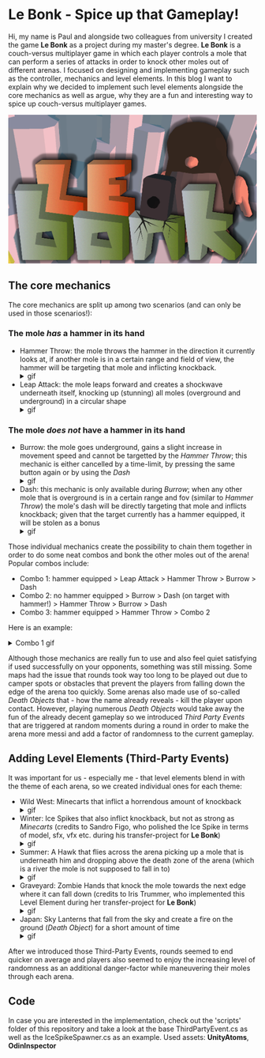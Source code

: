 # Le Bonk - Spice up that Gameplay!
Hi, my name is Paul and alongside two colleagues from university I created the game **Le Bonk** as a project during my master's degree. **Le Bonk** is a couch-versus multiplayer game in which each player controls a mole that can perform a series of attacks in order to knock other moles out of different arenas. I focused on designing and implementing gameplay such as the controller, mechanics and level elements. In this blog I want to explain why we decided to implement such level elements alongside the core mechanics as well as argue, why they are a fun and interesting way to spice up couch-versus multiplayer games.

![](https://github.com/paulp1412/lebonk-blog/blob/main/img/splash.png)

## The core mechanics
The core mechanics are split up among two scenarios (and can only be used in those scenarios!):
### The mole *has* a hammer in its hand
* Hammer Throw: the mole throws the hammer in the direction it currently looks at, if another mole is in a certain range and field of view, the hammer will be targeting that mole and inflicting knockback.  <details>
        <summary>gif</summary>
        ![](https://github.com/paulp1412/lebonk-blog/blob/main/gif/hammer_throw.gif)
    </details>
* Leap Attack: the mole leaps forward and creates a shockwave underneath itself, knocking up (stunning) all moles (overground and underground) in a circular shape <details>
        <summary>gif</summary>
        ![](https://github.com/paulp1412/lebonk-blog/blob/main/gif/hammer_leap.gif)
    </details>
### The mole *does not* have a hammer in its hand
* Burrow: the mole goes underground, gains a slight increase in movement speed and cannot be targetted by the *Hammer Throw*; this mechanic is either cancelled by a time-limit, by pressing the same button again or by using the *Dash* <details>
        <summary>gif</summary>
        ![](https://github.com/paulp1412/lebonk-blog/blob/main/gif/burrow.gif)
    </details>
* Dash: this mechanic is only available during *Burrow*; when any other mole that is overground is in a certain range and fov (similar to *Hammer Throw*) the mole's dash will be directly targeting that mole and inflicts knockback; given that the target currently has a hammer equipped, it will be stolen as a bonus <details>
        <summary>gif</summary>
        ![](https://github.com/paulp1412/lebonk-blog/blob/main/gif/dash.gif)
    </details>
  

Those individual mechanics create the possibility to chain them together in order to do some neat combos and bonk the other moles out of the arena!
Popular combos include:
* Combo 1: hammer equipped > Leap Attack > Hammer Throw > Burrow > Dash
* Combo 2: no hammer equipped > Burrow > Dash (on target with hammer!) > Hammer Throw > Burrow > Dash
* Combo 3: hammer equipped > Hammer Throw > Combo 2

Here is an example: <details>
            <summary>Combo 1 gif</summary>
            ![](https://github.com/paulp1412/lebonk-blog/blob/main/gif/combo_1.gif)
        </details>

Although those mechanics are really fun to use and also feel quiet satisfying if used successfully on your opponents, something was still missing. Some maps had the issue that rounds took way too long to be played out due to camper spots or obstacles that prevent the players from falling down the edge of the arena too quickly. Some arenas also made use of so-called *Death Objects* that - how the name already reveals - kill the player upon contact. However, playing numerous *Death Objects* would take away the fun of the already decent gameplay so we introduced *Third Party Events* that are triggered at random moments during a round in order to make the arena more messi and add a factor of randomness to the current gameplay.

## Adding Level Elements (Third-Party Events)
It was important for us - especially me - that level elements blend in with the theme of each arena, so we created individual ones for each theme:
* Wild West: Minecarts that inflict a horrendous amount of knockback <details>
        <summary>gif</summary>
        ![](https://github.com/paulp1412/lebonk-blog/blob/main/gif/minecart.gif)
    </details>
* Winter: Ice Spikes that also inflict knockback, but not as strong as *Minecarts* (credits to Sandro Figo, who polished the Ice Spike in terms of model, sfx, vfx etc. during his transfer-project for **Le Bonk**) <details>
        <summary>gif</summary>
        ![](https://github.com/paulp1412/lebonk-blog/blob/main/gif/ice_spike.gif)
    </details>
* Summer: A Hawk that flies across the arena picking up a mole that is underneath him and dropping above the death zone of the arena (which is a river the mole is not supposed to fall in to)<details>
        <summary>gif</summary>
        ![](https://github.com/paulp1412/lebonk-blog/blob/main/gif/hawk.gif)
    </details>
* Graveyard: Zombie Hands that knock the mole towards the next edge where it can fall down (credits to Iris Trummer, who implemented this Level Element during her transfer-project for **Le Bonk**)<details>
        <summary>gif</summary>
        ![](https://github.com/paulp1412/lebonk-blog/blob/main/gif/zombie_hands.gif)
    </details>
* Japan: Sky Lanterns that fall from the sky and create a fire on the ground (*Death Object*) for a short amount of time<details>
        <summary>gif</summary>
        ![](https://github.com/paulp1412/lebonk-blog/blob/main/gif/sky_lantern.gif)
    </details>

After we introduced those Third-Party Events, rounds seemed to end quicker on average and players also seemed to enjoy the increasing level of randomness as an additional danger-factor while maneuvering their moles through each arena.

## Code
In case you are interested in the implementation, check out the 'scripts' folder of this repository and take a look at the base ThirdPartyEvent.cs as well as the IceSpikeSpawner.cs as an example. Used assets: **UnityAtoms**, **OdinInspector**
